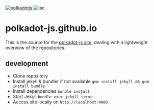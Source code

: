 [![polkadotjs](https://img.shields.io/badge/polkadot-js-orange.svg?style=flat-square)](https://polkadot.js.org)
![isc](https://img.shields.io/badge/license-ISC-lightgrey.svg?style=flat-square)

# polkadot-js.github.io

This is the source for the [polkadot-js site](https://polkadot-js.github.io), dealing with a lightweight overview of the repositories.

## development

- Clone repository
- Install jekyll & bundler if not available `gem install jekyll && gem install bundle`
- Install dependencies `bundle install`
- Start Jekyll `bundle exec jekyll serve`
- Access site locally on `http://localhost:4000`
